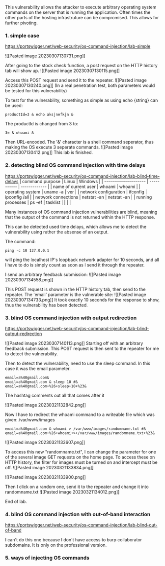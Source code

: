 This vulnerability allows the attacker to execute arbitrary operating system commands on the server that is running the application. Often times the other parts of the hosting infrastruture can be compromised. This allows for further pivoting.

### 1. simple case
https://portswigger.net/web-security/os-command-injection/lab-simple

![[Pasted image 20230307130731.png]]

After going to the stock check function, a post request on the HTTP history tab will show up. 
![[Pasted image 20230307130115.png]]

Access this POST request and send it to the repeater.
![[Pasted image 20230307130240.png]]
(In a real penetration test, both parameters would be tested for this vulnerability)

To test for the vulnerability, something as simple as using echo {string} can be used:
```
productId=3 & echo aksjnefkjn &
```

The productId is changed from 3 to:
```
3= & whoami &
```
Then URL-encoded. 
The '&' character is a shell command seperator, thus making the OS execute 3 seperate commands.
![[Pasted image 20230307130412.png]]
This lab is finished.

### 2. detecting blind OS command injection with time delays
https://portswigger.net/web-security/os-command-injection/lab-blind-time-delays
| command purpose       | Linux       | Windows       |
| --------------------- | ----------- | ------------- |
| name of current user  | whoami      | whoami        |
| operating system      | uname -a    | ver           |
| network configuration | ifconfig    | ipconfig /all |
| network connections   | netstat -an | netstat -an   |
| running processes     | ps -ef      | tasklist      |                      |             |               |

Many instances of OS command injection vulnerabilities are blind, meaning that the output of the command is not returned within the HTTP response.

This can be detected used time delays, which allows me to detect the vulnerability using rather the absense of an output. 

The command:
```
ping -c 10 127.0.0.1 
```
will ping the localhost IP's loopback network adapter for 10 seconds, and all I have to do is simply count as soon as I send it through the repeater. 

I send an arbitrary feedback submission:
![[Pasted image 20230307134558.png]]

This POST request is shown in the HTTP history tab, then send to the repeater. The 'email' parameter is the vulnerable site:
![[Pasted image 20230307134733.png]]
It took exactly 10 seconds for the response to show, thus the vulnerability has been detected. 

### 3. blind OS command injection with output redirection 
https://portswigger.net/web-security/os-command-injection/lab-blind-output-redirection

![[Pasted image 20230307140113.png]]
Starting off with an arbitrary feedback submission. This POST request is then sent to the repeater for me to detect the vulnerability. 

Then to detect the vulnerability, need to use the sleep command. In this case it was the email parameter.
```
email=a%40gmail.com&
email=a%40gmail.com & sleep 10 #&
email=a%40gmail.com+%26+sleep+10+%23&
```
The hashtag comments out all that comes after it

![[Pasted image 20230321132842.png]]

Now I have to redirect the whoami command to a writeable file which was given: /var/www/images 
```
email=a%40gmail.com & whoami > /var/www/images/randomname.txt #&
email=a%40gmail.com+%26+whoami+>+/var/www/images/randomname.txt+%23&
```
![[Pasted image 20230321133607.png]]

To access this new "randomname.txt", I can change the parameter for one of the several image GET  requests on the home page. To access these on HTTP history, the filter for images must be turned on and intercept must be off.
![[Pasted image 20230321133834.png]]

![[Pasted image 20230321133900.png]]

Then I click on a random one, send it to the repeater and change it into randomname.txt
![[Pasted image 20230321134012.png]]

End of lab.

### 4. blind OS command injection with out-of-band interaction
https://portswigger.net/web-security/os-command-injection/lab-blind-out-of-band

I can't do this one because I don't have access to burp collaborator subdomains. It is only on the professional version. 

### 5. ways of injecting OS commands